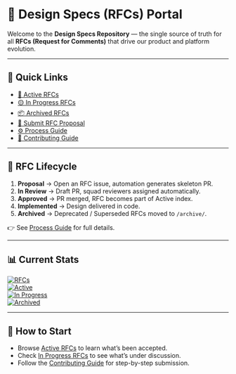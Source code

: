 # 📘 Design Specs (RFCs) Portal

Welcome to the **Design Specs Repository** — the single source of truth for all **RFCs (Request for Comments)** that drive our product and platform evolution.

---

## 🚀 Quick Links

- [📑 Active RFCs](./RFC_INDEX.md)  
- [🟡 In Progress RFCs](./IN_PROGRESS_INDEX.md)  
- [📦 Archived RFCs](./archive/RFC_ARCHIVE_INDEX.md)  
- [📝 Submit RFC Proposal](/issues/new?template=rfc-proposal.yml)  
- [⚙️ Process Guide](./PROCESS.md)  
- [🤝 Contributing Guide](./CONTRIBUTING.md)  

---

## 🔄 RFC Lifecycle

1. **Proposal** → Open an RFC issue, automation generates skeleton PR.  
2. **In Review** → Draft PR, squad reviewers assigned automatically.  
3. **Approved** → PR merged, RFC becomes part of Active index.  
4. **Implemented** → Design delivered in code.  
5. **Archived** → Deprecated / Superseded RFCs moved to `/archive/`.  

👉 See [Process Guide](./PROCESS.md) for full details.  

---

## 📊 Current Stats

[![RFCs](https://img.shields.io/badge/RFCs-0-blue)](./RFC_INDEX.md)  
[![Active](https://img.shields.io/badge/Active-0-green)](./RFC_INDEX.md)  
[![In Progress](https://img.shields.io/badge/In%20Progress-0-yellow)](./IN_PROGRESS_INDEX.md)  
[![Archived](https://img.shields.io/badge/Archived-0-lightgrey)](./archive/RFC_ARCHIVE_INDEX.md)  

---

## 🧭 How to Start

- Browse [Active RFCs](./RFC_INDEX.md) to learn what’s been accepted.  
- Check [In Progress RFCs](./IN_PROGRESS_INDEX.md) to see what’s under discussion.  
- Follow the [Contributing Guide](./CONTRIBUTING.md) for step-by-step submission.  